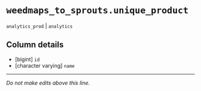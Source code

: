 # `weedmaps_to_sprouts.unique_product`
`analytics_prod` | `analytics`

## Column details
* [bigint]    `id`
* [character varying] `name`

-------------------------------------------------------------------------------
*Do not make edits above this line.*
